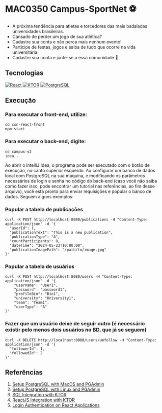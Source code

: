 # MAC0350 Campus-SportNet ⚽

- A próxima tendência para atletas e torcedores das mais badaladas universidades brasileiras. 
- Cansado de perder um jogo de sua atlética?
- Cadastre sua conta e não perca mais nenhum evento!
- Participe de festas, jogos e saiba de tudo que ocorre na vida universitária
- Cadastre sua conta e junte-se a essa comunidade 🥇

<h2>Tecnologias</h2>

<a href="https://react.dev" target=”_blank”>![React](https://skillicons.dev/icons?i=react)</a>
<a href="https://ktor.io" target=”_blank”>![KTOR](https://skillicons.dev/icons?i=ktor)</a>
<a href="https://www.postgresql.org" target=”_blank”>![PostgreSQL](https://skillicons.dev/icons?i=postgresql)</a>

<h2>Execução</h2>

<h3>Para executar o front-end, utilize: </h3>

```
cd csn-react-front
npm start
```

<h3>Para executar o back-end, digite:</h3>

```
cd campus-v2
idea .
```

<p>Ao abrir o IntelliJ Idea, o programa pode ser executado com o botão de execução, no canto superior esquerdo. Ao configurar um banco de dados local com PostgreSQL na sua máquina, e modificando os parâmetros necessários de login e senha no código do back-end (caso você não saiba como fazer isso, pode encontrar um tutorial nas referências, ao fim desse arquivo), você está pronto para enviar requisições e popular o banco de dados. Seguem alguns exemplos:</p>

<h3>Popular a tabela de publicações</h3>

```
curl -X POST http://localhost:8080/publications -H "Content-Type: application/json" -d '{
  "userId": 1,
  "publicationText": "This is a new publication",
  "publicationType": "A",
  "countParticipants": 0,
  "dateTime": "2024-05-23T10:00:00",
  "publicationImagePath": "/path/to/image.jpg"
}'
```

<h3>Popular a tabela de usuários</h3>

```
curl -X POST http://localhost:8080/users -H "Content-Type: application/json" -d '{
    "username": "User1",
    "password": "password1",
    "profileBio": "Bio1",  
    "university": "University1",
    "team": "Team1",
    "userType": "A"
}'
```

<h3>Fazer que um usuário deixe de seguir outro (é necessário existir pelo menos dois usuários no BD, que já se seguem)</h3>

```
curl -X DELETE http://localhost:8080/users/unfollow -H "Content-Type: application/json" -d '{               
  "followerId": 1,
  "followedId": 2
}' 
```


<h2>Referências</h2>

1. [Setup PostgreSQL with MacOS and PGAdmin](https://www.sqlshack.com/setting-up-a-postgresql-database-on-mac/)
2. [Setup PostgreSQL with Linux and PGAdmin](https://www.cherryservers.com/blog/how-to-install-and-setup-postgresql-server-on-ubuntu-20-04)
3. [SQL Integration with KTOR](https://blog.stackademic.com/guide-to-sql-database-integration-with-ktor-applications-c6cb52e6c346)
4. [ReactJS Integration with KTOR](https://www.freecodecamp.org/news/how-to-consume-rest-apis-in-react/)
5. [Login Authentication on React Applications](https://www.digitalocean.com/community/tutorials/how-to-add-login-authentication-to-react-applications)
